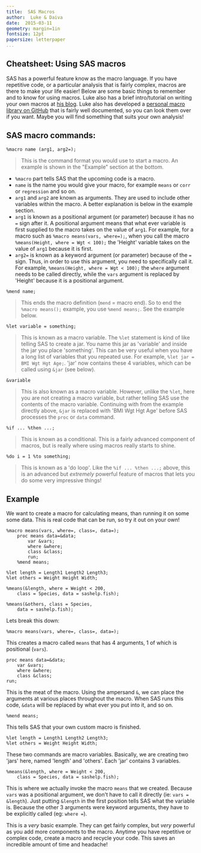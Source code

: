 ```yaml
---  
title:  SAS Macros  
author:  Luke & Daiva  
date:  2015-03-11  
geometry: margin=1in  
fontsize: 12pt  
papersize: letterpaper  
...
```


## Cheatsheet: Using SAS macros ##

SAS has a powerful feature know as the macro language.  If you have
repetitive code, or a particular analysis that is fairly complex,
macros are there to make your life easier!  Below are some basic
things to remember and to know for using macros.  Luke also has a
brief intro/tutorial on writing your own macros at
[his blog](http://lwjohnst86.github.io/Introduction-Creating-Macro-SAS/).
Luke also has developed a
[personal macro library on GitHub](https://github.com/lwjohnst86/sasToolkit/src)
that is fairly well documented, so you can look them over if you
want.  Maybe you will find something that suits your own analysis!

## SAS macro commands: ##

`%macro name (arg1, arg2=);`

> This is the command format you would use to start a macro.  An
> example is shown in the "Example" section at the bottom.

* `%macro` part tells SAS that the upcoming code is a macro.
* `name` is the name you would give your macro, for example `means` or
  `corr` or `regression` and so on.
* `arg1` and `arg2` are known as arguments.  They are used to include
  other variables within the macro.  A better explanation is below in
  the example section.
* `arg1` is known as a positional argument (or parameter) because it
  has no `=` sign after it.  A positional argument means that what
  ever variable is first supplied to the macro takes on the value of
  `arg1`.  For example, for a macro such as `%macro means(vars,
  where=);`, when you call the macro `%means(Height, where = Wgt <
  100);` the 'Height' variable takes on the value of `arg1` because it
  is first.
* `arg2=` is known as a keyword argument (or parameter) because of the
  `=` sign.  Thus, in order to use this argument, you need to
  specifically call it.  For example, `%means(Height, where = Wgt <
  100);` the `where` argument needs to be called directly, while
  the `vars` argument is replaced by 'Height' because it is a
  positional argument.

`%mend name;`

> This ends the macro definition (`mend` = macro end).  So to end the
> `%macro means();` example, you use `%mend means;`.  See the example
> below.

`%let variable = something;`

> This is known as a macro variable.  The `%let` statement is kind of
> like telling SAS to create a jar.  You name this jar as 'variable'
> and inside the jar you place 'something'.  This can be very useful
> when you have a long list of variables that you repeated use.  For
> example, `%let jar = BMI Wgt Hgt Age;`.  'jar' now contains these 4
> variables, which can be called using `&jar` (see below).

`&variable`

> This is also known as a macro variable.  However, unlike the `%let`,
> here you are not creating a macro variable, but rather telling SAS
> use the contents of the macro variable.  Continuing with from the
> example directly above, `&jar` is replaced with 'BMI Wgt Hgt Age'
> before SAS processes the `proc` or `data` command.

`%if ... %then ...;`

> This is known as a conditional.  This is a fairly advanced component
> of macros, but is really where using macros really starts to shine.

`%do i = 1 %to something;`

> This is known as a 'do loop'.  Like the `%if ... %then ...;` above,
> this is an advanced but *extremely* powerful feature of macros that
> lets you do some very impressive things!

## Example ##

We want to create a macro for calculating means, than running it on
some some data.  This is real code that can be run, so try it out on
your own!

    %macro means(vars, where=, class=, data=);
        proc means data=&data;
            var &vars;
            where &where;
            class &class;
            run;
        %mend means;

    %let length = Length1 Length2 Length3;
    %let others = Weight Height Width;

    %means(&length, where = Weight < 200,
        class = Species, data = sashelp.fish);

    %means(&others, class = Species,
        data = sashelp.fish);

Lets break this down:

    %macro means(vars, where=, class=, data=);

This creates a macro called `means` that has 4 arguments, 1 of which
is positional (`vars`).

    proc means data=&data;
        var &vars;
        where &where;
        class &class;
    run;

This is the meat of the macro.  Using the ampersand `&`, we can place
the arguments at various places throughout the macro.  When SAS runs
this code, `&data` will be replaced by what ever you put into it, and
so on.

    %mend means;

This tells SAS that your own custom macro is finished.

    %let length = Length1 Length2 Length3;
    %let others = Weight Height Width;

These two commands are macro variables.  Basically, we are creating
two 'jars' here, named 'length' and 'others'.  Each 'jar' contains 3
variables.

    %means(&length, where = Weight < 200,
        class = Species, data = sashelp.fish);

This is where we actually invoke the macro `means` that we created.
Because `vars` was a positional argument, we don't have to call it
directly (ie: `vars = &length`).  Just putting `&length` in the first
position tells SAS what the variable is.  Because the other 3
arguments were keyword arguments, they have to be explicitly called
(eg: `where =`).

This is a *very* basic example.  They can get fairly complex, but
*very* powerful as you add more components to the macro.  Anytime you
have repetitive or complex code, create a macro and recycle your
code.  This saves an incredible amount of time and headache!

